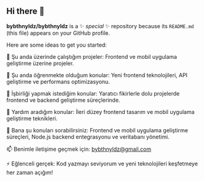 ## Hi there 👋


**bybthnyldz/bybthnyldz** is a ✨ _special_ ✨ repository because its `README.md` (this file) appears on your GitHub profile.

Here are some ideas to get you started:

🔭 Şu anda üzerinde çalıştığım projeler: Frontend ve mobil uygulama geliştirme üzerine projeler.

🌱 Şu anda öğrenmekte olduğum konular: Yeni frontend teknolojileri, API geliştirme ve performans optimizasyonu.

👯 İşbirliği yapmak istediğim konular: Yaratıcı fikirlerle dolu projelerde frontend ve backend geliştirme süreçlerinde.

🤔 Yardım aradığım konular: İleri düzey frontend tasarım ve mobil uygulama geliştirme teknikleri.

💬 Bana şu konuları sorabilirsiniz: Frontend ve mobil uygulama geliştirme süreçleri, Node.js backend entegrasyonu ve veritabanı yönetimi.

📫 Benimle iletişime geçmek için: bybthnyldz@gmail.com

⚡ Eğlenceli gerçek: Kod yazmayı seviyorum ve yeni teknolojileri keşfetmeye her zaman açığım!
